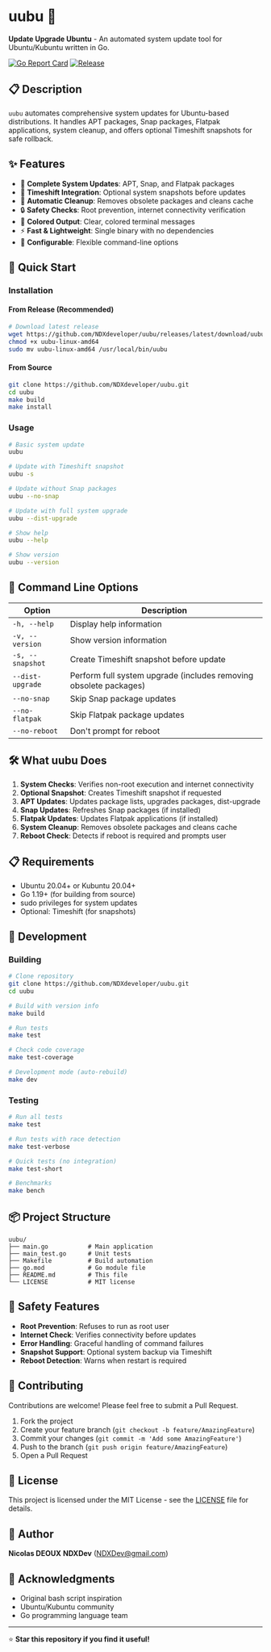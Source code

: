 # uubu 🚀

**Update Upgrade Ubuntu** - An automated system update tool for Ubuntu/Kubuntu written in Go.

[![Go Report Card](https://goreportcard.com/badge/github.com/NDXdeveloper/uubu)](https://goreportcard.com/report/github.com/NDXdeveloper/uubu)
[![Release](https://img.shields.io/github/release/NDXdeveloper/uubu.svg)](https://github.com/NDXdeveloper/uubu/releases)

## 📋 Description

`uubu` automates comprehensive system updates for Ubuntu-based distributions. It handles APT packages, Snap packages, Flatpak applications, system cleanup, and offers optional Timeshift snapshots for safe rollback.

## ✨ Features

- 🔄 **Complete System Updates**: APT, Snap, and Flatpak packages
- 📸 **Timeshift Integration**: Optional system snapshots before updates
- 🧹 **Automatic Cleanup**: Removes obsolete packages and cleans cache
- 🔒 **Safety Checks**: Root prevention, internet connectivity verification
- 🎨 **Colored Output**: Clear, colored terminal messages
- ⚡ **Fast & Lightweight**: Single binary with no dependencies
- 🔧 **Configurable**: Flexible command-line options

## 🚀 Quick Start

### Installation

#### From Release (Recommended)
```bash
# Download latest release
wget https://github.com/NDXdeveloper/uubu/releases/latest/download/uubu-linux-amd64
chmod +x uubu-linux-amd64
sudo mv uubu-linux-amd64 /usr/local/bin/uubu
```

#### From Source
```bash
git clone https://github.com/NDXdeveloper/uubu.git
cd uubu
make build
make install
```

### Usage

```bash
# Basic system update
uubu

# Update with Timeshift snapshot
uubu -s

# Update without Snap packages
uubu --no-snap

# Update with full system upgrade
uubu --dist-upgrade

# Show help
uubu --help

# Show version
uubu --version
```

## 📖 Command Line Options

| Option | Description |
|--------|-------------|
| `-h, --help` | Display help information |
| `-v, --version` | Show version information |
| `-s, --snapshot` | Create Timeshift snapshot before update |
| `--dist-upgrade` | Perform full system upgrade (includes removing obsolete packages) |
| `--no-snap` | Skip Snap package updates |
| `--no-flatpak` | Skip Flatpak package updates |
| `--no-reboot` | Don't prompt for reboot |

## 🛠️ What uubu Does

1. **System Checks**: Verifies non-root execution and internet connectivity
2. **Optional Snapshot**: Creates Timeshift snapshot if requested
3. **APT Updates**: Updates package lists, upgrades packages, dist-upgrade
4. **Snap Updates**: Refreshes Snap packages (if installed)
5. **Flatpak Updates**: Updates Flatpak applications (if installed)
6. **System Cleanup**: Removes obsolete packages and cleans cache
7. **Reboot Check**: Detects if reboot is required and prompts user

## 📋 Requirements

- Ubuntu 20.04+ or Kubuntu 20.04+
- Go 1.19+ (for building from source)
- sudo privileges for system updates
- Optional: Timeshift (for snapshots)

## 🔧 Development

### Building

```bash
# Clone repository
git clone https://github.com/NDXdeveloper/uubu.git
cd uubu

# Build with version info
make build

# Run tests
make test

# Check code coverage
make test-coverage

# Development mode (auto-rebuild)
make dev
```

### Testing

```bash
# Run all tests
make test

# Run tests with race detection
make test-verbose

# Quick tests (no integration)
make test-short

# Benchmarks
make bench
```

## 📦 Project Structure

```
uubu/
├── main.go           # Main application
├── main_test.go      # Unit tests
├── Makefile          # Build automation
├── go.mod            # Go module file
├── README.md         # This file
└── LICENSE           # MIT license
```

## 🚦 Safety Features

- **Root Prevention**: Refuses to run as root user
- **Internet Check**: Verifies connectivity before updates
- **Error Handling**: Graceful handling of command failures
- **Snapshot Support**: Optional system backup via Timeshift
- **Reboot Detection**: Warns when restart is required

## 🤝 Contributing

Contributions are welcome! Please feel free to submit a Pull Request.

1. Fork the project
2. Create your feature branch (`git checkout -b feature/AmazingFeature`)
3. Commit your changes (`git commit -m 'Add some AmazingFeature'`)
4. Push to the branch (`git push origin feature/AmazingFeature`)
5. Open a Pull Request

## 📝 License

This project is licensed under the MIT License - see the [LICENSE](LICENSE) file for details.

## 👤 Author

**Nicolas DEOUX**
**NDXDev** (NDXDev@gmail.com)

## 🙏 Acknowledgments

- Original bash script inspiration
- Ubuntu/Kubuntu community
- Go programming language team

---

⭐ **Star this repository if you find it useful!**
